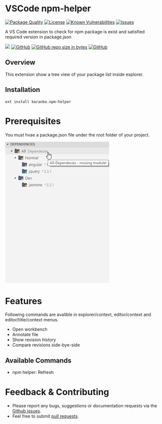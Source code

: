 # VSCode npm-helper

<!--Badges-->

 [![Package Quality](https://packagequality.com/shield/npm-helper.svg)](https://packagequality.com/#?package=npm-helper)
 [![License](https://img.shields.io/github/license/hejny/npm-helper.svg?style=flat)](https://raw.githubusercontent.com/hejny/npm-helper/master/LICENSE)
 [![Known Vulnerabilities](https://snyk.io/test/github/hejny/npm-helper/badge.svg)](https://snyk.io/test/github/hejny/npm-helper)
 [![Issues](https://img.shields.io/github/issues/hejny/npm-helper.svg?style=flat)](https://github.com/hejny/npm-helper/issues)

<!--/Badges-->
A VS Code extension to check for npm package is exist and satisfied required version in package.json  

[![](https://vsmarketplacebadge.apphb.com/version-short/karanba.npm-helper.svg)](https://marketplace.visualstudio.com/items?itemName=karanba.npm-helper) [![GitHub](https://img.shields.io/github/license/karanba/npm-helper.svg)](https://raw.githubusercontent.com/karanba/npm-helper/master/LICENSE) [![GitHub repo size in bytes](https://img.shields.io/github/repo-size/karanba/npm-helper.svg)](https://github.com/karanba/npm-helper) [![GitHub](https://img.shields.io/github/issues/karanba/npm-helper.svg?style=flat-square)](https://github.com/karanba/npm-helper/issues) 

## Overview

This extension show a tree view of your package list inside explorer.

## Installation

```
ext install karanba.npm-helper
```

# Prerequisites

You must hvae a package.json file under the root folder of your project.

![Hg](images/sh1.png) 

# Features
Following commands are avalible in explorer/context, editor/context and editor/title/context menus.
 
* Open workbench 
* Annotate file 
* Show revision history
* Compare revisions side-bye-side

## Available Commands
* npm helper: Refresh

# Feedback & Contributing

 * Please report any bugs, suggestions or documentation requests via the [Github issues](https://github.com/karanba/npm-helper/issues).
 * Feel free to submit [pull requests](https://github.com/karanba/npm-helper/pulls).